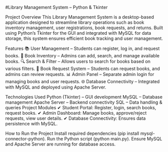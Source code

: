 #Library Management System – Python & Tkinter


Project Overview
This Library Management System is a desktop-based application designed to streamline library operations such as book inventory management, user registrations, book requests, and returns. Built using Python’s Tkinter for the GUI and integrated with MySQL for data storage, this system ensures efficient book tracking and user management.

Features
📚 User Management – Students can register, log in, and request books.
📖 Book Inventory – Admins can add, search, and manage available books.
🔍 Search & Filter – Allows users to search for books based on various filters.
📩 Book Request System – Students can request books, and admins can review requests.
📊 Admin Panel – Separate admin login for managing books and user requests.
🌐 Database Connectivity – Integrated with MySQL and deployed using Apache Server.

Technologies Used
Python (Tkinter) – GUI development
MySQL – Database management
Apache Server – Backend connectivity
SQL – Data handling & queries
Project Modules
✔ Student Portal: Register, login, search books, request books.
✔ Admin Dashboard: Manage books, approve/reject requests, view user details.
✔ Database Connectivity: Ensures data persistence with MySQL.

How to Run the Project
Install required dependencies (pip install mysql-connector-python).
Run the Python script (python main.py).
Ensure MySQL and Apache Server are running for database access.
